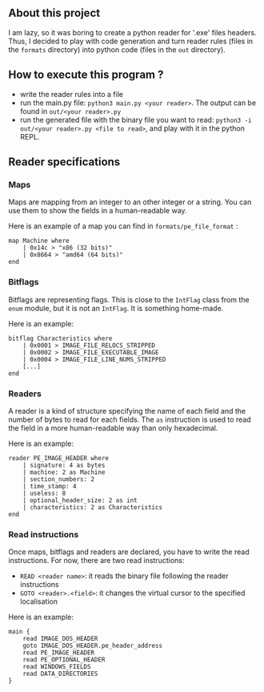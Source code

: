 ## About this project
I am lazy, so it was boring to create a python reader for '.exe' files headers.
Thus, I decided to play with code generation and turn reader rules (files in the `formats` directory) into python code (files in the `out` directory).



## How to execute this program ?
* write the reader rules into a file
* run the main.py file: `python3 main.py <your reader>`. The output can be found in `out/<your reader>.py`
* run the generated file with the binary file you want to read: `python3 -i out/<your reader>.py <file to read>`, and play with it in the python REPL.



## Reader specifications
### Maps
Maps are mapping from an integer to an other integer or a string.
You can use them to show the fields in a human-readable way.

Here is an example of a map you can find in `formats/pe_file_format` :
```
map Machine where
    | 0x14c > "x86 (32 bits)"
    | 0x8664 > "amd64 (64 bits)"
end
```

### Bitflags
Bitflags are representing flags. This is close to the `IntFlag` class from the `enum` module, but it is not an `IntFlag`. It is something home-made.

Here is an example:
```
bitflag Characteristics where
    | 0x0001 > IMAGE_FILE_RELOCS_STRIPPED
    | 0x0002 > IMAGE_FILE_EXECUTABLE_IMAGE
    | 0x0004 > IMAGE_FILE_LINE_NUMS_STRIPPED
    [...]
end
```

### Readers
A reader is a kind of structure specifying the name of each field and the number of bytes to read for each fields. The `as` instruction is used to read the field in a more human-readable way than only hexadecimal.

Here is an example:
```
reader PE_IMAGE_HEADER where
    | signature: 4 as bytes
    | machine: 2 as Machine
    | section_numbers: 2
    | time_stamp: 4
    | useless: 8
    | optional_header_size: 2 as int
    | characteristics: 2 as Characteristics
end
```

### Read instructions
Once maps, bitflags and readers are declared, you have to write the read instructions.
For now, there are two read instructions:
* `READ <reader name>`: it reads the binary file following the reader instructions
* `GOTO <reader>.<field>`: it changes the virtual cursor to the specified localisation

Here is an example:
```
main {
    read IMAGE_DOS_HEADER
    goto IMAGE_DOS_HEADER.pe_header_address
    read PE_IMAGE_HEADER
    read PE_OPTIONAL_HEADER
    read WINDOWS_FIELDS
    read DATA_DIRECTORIES
}
```